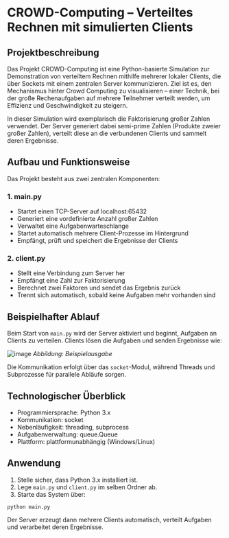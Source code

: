 # CROWD-Computing – Verteiltes Rechnen mit simulierten Clients

## Projektbeschreibung

Das Projekt CROWD-Computing ist eine Python-basierte Simulation zur Demonstration von verteiltem Rechnen mithilfe mehrerer lokaler Clients, die über Sockets mit einem zentralen Server kommunizieren. Ziel ist es, den Mechanismus hinter Crowd Computing zu visualisieren – einer Technik, bei der große Rechenaufgaben auf mehrere Teilnehmer verteilt werden, um Effizienz und Geschwindigkeit zu steigern.

In dieser Simulation wird exemplarisch die Faktorisierung großer Zahlen verwendet. Der Server generiert dabei semi-prime Zahlen (Produkte zweier großer Zahlen), verteilt diese an die verbundenen Clients und sammelt deren Ergebnisse.

## Aufbau und Funktionsweise

Das Projekt besteht aus zwei zentralen Komponenten:

### 1. main.py

- Startet einen TCP-Server auf localhost:65432
- Generiert eine vordefinierte Anzahl großer Zahlen
- Verwaltet eine Aufgabenwarteschlange
- Startet automatisch mehrere Client-Prozesse im Hintergrund
- Empfängt, prüft und speichert die Ergebnisse der Clients

### 2. client.py

- Stellt eine Verbindung zum Server her
- Empfängt eine Zahl zur Faktorisierung
- Berechnet zwei Faktoren und sendet das Ergebnis zurück
- Trennt sich automatisch, sobald keine Aufgaben mehr vorhanden sind

## Beispielhafter Ablauf

Beim Start von `main.py` wird der Server aktiviert und beginnt, Aufgaben an Clients zu verteilen. Clients lösen die Aufgaben und senden Ergebnisse wie:

![image](https://github.com/user-attachments/assets/40f0b7d9-7e15-4fb7-8899-3c983d7d3391)
*Abbildung: Beispielausgabe*

Die Kommunikation erfolgt über das `socket`-Modul, während Threads und Subprozesse für parallele Abläufe sorgen.

## Technologischer Überblick

- Programmiersprache: Python 3.x
- Kommunikation: socket
- Nebenläufigkeit: threading, subprocess
- Aufgabenverwaltung: queue.Queue
- Plattform: plattformunabhängig (Windows/Linux)

## Anwendung

1. Stelle sicher, dass Python 3.x installiert ist.
2. Lege `main.py` und `client.py` im selben Ordner ab.
3. Starte das System über:

```
python main.py
```

Der Server erzeugt dann mehrere Clients automatisch, verteilt Aufgaben und verarbeitet deren Ergebnisse.
